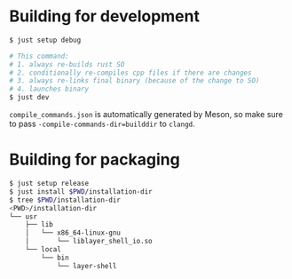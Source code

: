 # Building for development

```sh
$ just setup debug

# This command:
# 1. always re-builds rust SO
# 2. conditionally re-compiles cpp files if there are changes
# 3. always re-links final binary (because of the change to SO)
# 4. launches binary
$ just dev
```

`compile_commands.json` is automatically generated by Meson, so make sure to pass `-compile-commands-dir=builddir` to `clangd`.

# Building for packaging

```sh
$ just setup release
$ just install $PWD/installation-dir
$ tree $PWD/installation-dir
<PWD>/installation-dir
└── usr
    ├── lib
    │   └── x86_64-linux-gnu
    │       └── liblayer_shell_io.so
    └── local
        └── bin
            └── layer-shell
```
